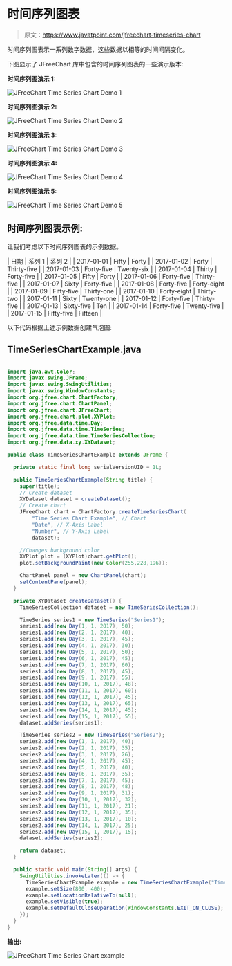 # 时间序列图表

> 原文：<https://www.javatpoint.com/jfreechart-timeseries-chart>

时间序列图表示一系列数字数据，这些数据以相等的时间间隔变化。

下图显示了 JFreeChart 库中包含的时间序列图表的一些演示版本:

**时间序列图演示 1:**

![JFreeChart Time Series Chart Demo 1](img/25924a572625188f1735f1afda0483b8.png)

**时间序列图演示 2:**

![JFreeChart Time Series Chart Demo 2](img/8cbafc47af5120be71b0c6b53aea6651.png)

**时间序列图演示 3:**

![JFreeChart Time Series Chart Demo 3](img/50fcfa601c1a55f16081744422297a69.png)

**时间序列图演示 4:**

![JFreeChart Time Series Chart Demo 4](img/62529112f2f07757ec3186c7d0869719.png)

**时间序列图演示 5:**

![JFreeChart Time Series Chart Demo 5](img/0041c47b026997ab21e350208ee086da.png)

## 时间序列图表示例:

让我们考虑以下时间序列图表的示例数据。

| 日期 | 系列 1 | 系列 2 |
| 2017-01-01 | Fifty | Forty |
| 2017-01-02 | Forty | Thirty-five |
| 2017-01-03 | Forty-five | Twenty-six |
| 2017-01-04 | Thirty | Forty-five |
| 2017-01-05 | Fifty | Forty |
| 2017-01-06 | Forty-five | Thirty-five |
| 2017-01-07 | Sixty | Forty-five |
| 2017-01-08 | Forty-five | Forty-eight |
| 2017-01-09 | Fifty-five | Thirty-one |
| 2017-01-10 | Forty-eight | Thirty-two |
| 2017-01-11 | Sixty | Twenty-one |
| 2017-01-12 | Forty-five | Thirty-five |
| 2017-01-13 | Sixty-five | Ten |
| 2017-01-14 | Forty-five | Twenty-five |
| 2017-01-15 | Fifty-five | Fifteen |

以下代码根据上述示例数据创建气泡图:

## TimeSeriesChartExample.java

```java

import java.awt.Color;
import javax.swing.JFrame;
import javax.swing.SwingUtilities;
import javax.swing.WindowConstants;
import org.jfree.chart.ChartFactory;
import org.jfree.chart.ChartPanel;
import org.jfree.chart.JFreeChart;
import org.jfree.chart.plot.XYPlot;
import org.jfree.data.time.Day;
import org.jfree.data.time.TimeSeries;
import org.jfree.data.time.TimeSeriesCollection;
import org.jfree.data.xy.XYDataset;

public class TimeSeriesChartExample extends JFrame {

  private static final long serialVersionUID = 1L;

  public TimeSeriesChartExample(String title) {
    super(title);
    // Create dataset
    XYDataset dataset = createDataset();
    // Create chart
    JFreeChart chart = ChartFactory.createTimeSeriesChart(
        "Time Series Chart Example", // Chart
        "Date", // X-Axis Label
        "Number", // Y-Axis Label
        dataset);

    //Changes background color
    XYPlot plot = (XYPlot)chart.getPlot();
    plot.setBackgroundPaint(new Color(255,228,196));

    ChartPanel panel = new ChartPanel(chart);
    setContentPane(panel);
  }

  private XYDataset createDataset() {
    TimeSeriesCollection dataset = new TimeSeriesCollection();

    TimeSeries series1 = new TimeSeries("Series1");
    series1.add(new Day(1, 1, 2017), 50);
    series1.add(new Day(2, 1, 2017), 40);
    series1.add(new Day(3, 1, 2017), 45);
    series1.add(new Day(4, 1, 2017), 30);
    series1.add(new Day(5, 1, 2017), 50);
    series1.add(new Day(6, 1, 2017), 45);
    series1.add(new Day(7, 1, 2017), 60);
    series1.add(new Day(8, 1, 2017), 45);
    series1.add(new Day(9, 1, 2017), 55);
    series1.add(new Day(10, 1, 2017), 48);
    series1.add(new Day(11, 1, 2017), 60);
    series1.add(new Day(12, 1, 2017), 45);
    series1.add(new Day(13, 1, 2017), 65);
    series1.add(new Day(14, 1, 2017), 45);
    series1.add(new Day(15, 1, 2017), 55);
    dataset.addSeries(series1);

    TimeSeries series2 = new TimeSeries("Series2");
    series2.add(new Day(1, 1, 2017), 40);
    series2.add(new Day(2, 1, 2017), 35);
    series2.add(new Day(3, 1, 2017), 26);
    series2.add(new Day(4, 1, 2017), 45);
    series2.add(new Day(5, 1, 2017), 40);
    series2.add(new Day(6, 1, 2017), 35);
    series2.add(new Day(7, 1, 2017), 45);
    series2.add(new Day(8, 1, 2017), 48);
    series2.add(new Day(9, 1, 2017), 31);
    series2.add(new Day(10, 1, 2017), 32);
    series2.add(new Day(11, 1, 2017), 21);
    series2.add(new Day(12, 1, 2017), 35);
    series2.add(new Day(13, 1, 2017), 10);
    series2.add(new Day(14, 1, 2017), 25);
    series2.add(new Day(15, 1, 2017), 15);
    dataset.addSeries(series2);

    return dataset;
  }

  public static void main(String[] args) {
    SwingUtilities.invokeLater(() -> {
      TimeSeriesChartExample example = new TimeSeriesChartExample("Time Series Chart");
      example.setSize(800, 400);
      example.setLocationRelativeTo(null);
      example.setVisible(true);
      example.setDefaultCloseOperation(WindowConstants.EXIT_ON_CLOSE);
    });
  }
}

```

**输出:**

![JFreeChart Time Series Chart example](img/3d1c3b98fae5bcd6d6ed5ebeed03f30b.png)